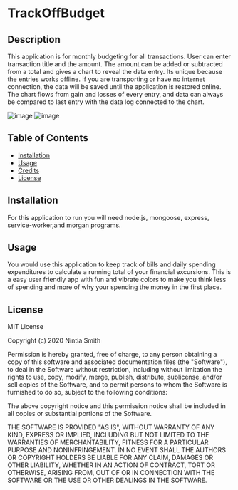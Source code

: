 # TrackOffBudget

## Description 

This application is for monthly budgeting for all transactions. User can enter transaction title and the amount. The amount can be added or subtracted from a total and gives a chart to reveal the data entry. Its unique because the entries works offline. If you are transporting or have no internet connection, the data will be saved until the application is restored online. The chart flows from gain and losses of every entry, and data can always be compared to last entry with the data log connected to the chart.

![image](https://user-images.githubusercontent.com/65423204/97062714-27993200-156a-11eb-8317-1d11da0895aa.png)
![image](https://user-images.githubusercontent.com/65423204/97062848-c3c33900-156a-11eb-852e-19d62f3b425b.png)



## Table of Contents

* [Installation](#installation)
* [Usage](#usage)
* [Credits](#credits)
* [License](#license)


## Installation

For this application to run you will need node.js, mongoose, express, service-worker,and morgan programs.

## Usage 

You would use this application to keep track of bills and daily spending expenditures to calculate a running total of your financial excursions.
This is a easy user friendly app with fun and vibrate colors to make you think less of spending and more of why your spending the money in the first place. 


## License
MIT License

Copyright (c) 2020 Nintia Smith

Permission is hereby granted, free of charge, to any person obtaining a copy
of this software and associated documentation files (the "Software"), to deal
in the Software without restriction, including without limitation the rights
to use, copy, modify, merge, publish, distribute, sublicense, and/or sell
copies of the Software, and to permit persons to whom the Software is
furnished to do so, subject to the following conditions:

The above copyright notice and this permission notice shall be included in all
copies or substantial portions of the Software.

THE SOFTWARE IS PROVIDED "AS IS", WITHOUT WARRANTY OF ANY KIND, EXPRESS OR
IMPLIED, INCLUDING BUT NOT LIMITED TO THE WARRANTIES OF MERCHANTABILITY,
FITNESS FOR A PARTICULAR PURPOSE AND NONINFRINGEMENT. IN NO EVENT SHALL THE
AUTHORS OR COPYRIGHT HOLDERS BE LIABLE FOR ANY CLAIM, DAMAGES OR OTHER
LIABILITY, WHETHER IN AN ACTION OF CONTRACT, TORT OR OTHERWISE, ARISING FROM,
OUT OF OR IN CONNECTION WITH THE SOFTWARE OR THE USE OR OTHER DEALINGS IN THE
SOFTWARE.


